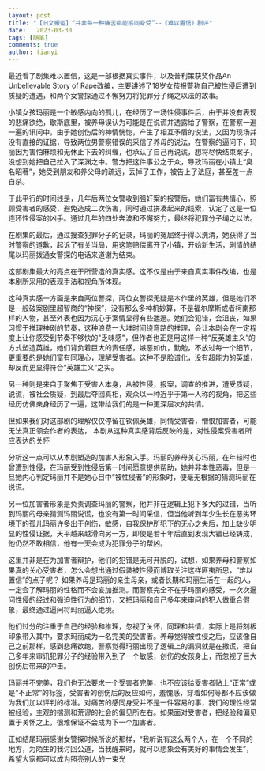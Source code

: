 ```yaml
---
layout: post
title: "【旧文搬运】“并非每一种痛苦都能感同身受”--《难以置信》剧评"
date:   2023-03-30
tags: [随笔]
comments: true
author: tianyi
---
```


最近看了剧集难以置信，这是一部根据真实事件，以及普利策获奖作品An Unbelievable Story of Rape改编，主要讲述了18岁女孩报警称自己被性侵后遭到质疑的遭遇，和两个女警探通过不懈努力将犯罪分子绳之以法的故事。
 
小镇女孩玛丽是一个敏感内向的孤儿，在经历了一场性侵事件后，由于并没有表现的悲痛欲绝，歇斯底里，被养母误认为可能是在说谎并透露给了警察，在警察一遍一遍的讯问中，由于她创伤后的神情恍惚，产生了相互矛盾的说法，又因为现场并没有直接的证据，导致两位男警察错误的采信了养母的说法，在警察的逼问下，玛丽因为害怕麻烦和无休止下去的纠缠，也承认了自己再说谎，想将尽快结束案子，没想到她把自己拉入了深渊之中。警方把这件事公之于众，导致玛丽在小镇上“臭名昭著”，她受到朋友和养父母的疏远，丢掉了工作，被告上了法庭，甚至差一点自杀。

于此平行的时间线是，几年后两位女警收到强奸案的报警后，她们富有共情心，照顾受害者的感受，避免造成二次伤害，同时通过拼凑起来的线索，认定了这是一位连环性侵案的凶手。通过几年的四处奔波和不懈努力，最终将犯罪分子绳之以法。

 在剧集的最后，通过搜查犯罪分子的记录，玛丽的冤屈终于得以洗清，她获得了当时警察的道歉，起诉了有关当局，用这笔赔偿离开了小镇，开始新生活，剧情的结尾以玛丽拨通女警探的电话来道谢为结束。 

 这部剧集最大的亮点在于所营造的真实感。这不仅是由于来自真实事件改编，也是本剧所采用的表现手法和视角所体现。

这种真实感一方面是来自两位警探，两位女警探无疑是本作里的英雄，但是她们不是一般破案剧里超智商的“神探”，没有那么多神机妙算，不是福尔摩斯或者柯南那样的人物，甚至外表也因为沉心于案情显得有些邋遢。她们会犯错，会沮丧，如果习惯于推理神剧的节奏，这种浪费一大堆时间绕弯路的推理，会让本剧会在一定程度上让你感受到节奏不够快的"乏味感"，但作者也正是用这样一种“反英雄主义”的方式塑造英雄，她们背负着巨大的责任感，嫉恶如仇，勤勉，不放过每一个细节，更重要的是她们富有同理心，理解受害者。这种不是脸谱化，没有超能力的英雄，却反而更显得符合“英雄主义”之实。

另一种则是来自于聚焦于受害人本身，从被性侵，报案，调查的推进，遭受质疑，说谎，被社会质疑，到最后夺回真相，观众以一种近乎于第一人称的视角，把这些经历仿佛亲身经历了一遍，这带给我们的是一种更深层次的共情。

但如果我们对这部剧的理解仅仅停留在钦佩英雄，同情受害者，憎恨加害者，可能无法真正领会作者的表达， 本剧从这种真实感背后反映的是，对性侵案受害者所应表达的关怀

分析这一点可以从本剧塑造的加害人形象入手。玛丽的养母关心玛丽，在年轻时也曾遭到性侵，在玛丽受到性侵后第一时间愿意提供帮助，她并非本性恶毒，但是一旦她内心判定玛丽并不是她心目中“被性侵者”的形象时，便毫无根据的猜测玛丽在说谎。

另一位加害者形象是负责调查玛丽的警察，他并非在逻辑上犯下多大的过错，当听到玛丽的母亲猜测玛丽说谎，也没有第一时间采信，但当他听到年少生长在恶劣环境下的孤儿玛丽许多出于创伤，敏感，自我保护所犯下的无心之失后，加上缺少明显的性侵证据，天平越来越滑向另一方，即使是若干年后直到发现大错已经铸成，他仍然不敢相信，他有一天会成为犯罪分子的帮凶。

这里并非是在为加害者辩护，他们的犯错是无可开脱的，试想，如果养母和警察如果真的关心受害者，怎么会想出通过假装被性侵而博取关注这样匪夷所思，“难以置信”的点子呢？ 如果养母是玛丽的亲生母亲，或者长期和玛丽生活在一起的人，一定会了解玛丽的性格而不会妄加推测。而警察完全不在乎玛丽的感受，一次次逼问性侵的经过和强迫性行为的细节，又把玛丽和自己多年来审问的犯人做重合假象，最终通过逼问将玛丽逼入绝境。

他们过分的注重于自己的经验和推理，忽视了关怀，同理和共情，实际上是将刻板印象带入其中，要求玛丽成为一名完美的受害者。养母觉得被性侵之后，应该像自己之前那样，感到悲痛欲绝，警察觉得玛丽出现了逻辑上的漏洞就是在撒谎，把自己多年来审讯犯罪分子的经验带入到了一个敏感，创伤的女孩身上，而忽视了巨大创伤后带来的冲击。

玛丽并不完美，我们也无法要求一个受害者完美，也不应该给受害者贴上“正常”或是“不正常”的标签，受害者的创伤后的反应如何，羞愧感，穿着如何等都不应该做为我们加以评判的标准。对痛苦的感同身受并不是一件容易的事，我们的理性经常被经验，主观的揣测和荒谬的社会的偏见所左右。如果面对受害者，把经验和偏见置于关怀之上，很难保证不会成为下一个加害者。

正如结尾玛丽感谢女警探时候所说的那样，“我听说有这么两个人，在一个不同的地方，为陌生的我讨回公道，当我醒来时，就可以想象会有美好的事情会发生”，希望大家都可以成为照亮别人的一束光
